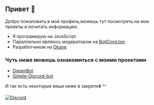 ## Привет 👋

Добро пожаловать в мой профиль,можешь тут посмотреть на мои проекты и почитать информацию.
- Я програмирую на JavaScript.
- Параллельно являюсь модератором на [BotiCord.top](https://boticord.top)
- Разработчиком на [Okane](https://discord.gg/XPrJgtS)
### Чуть ниже можешь ознакомиться с моими проектами
- [DreamBot](https://github.com/sqdshcom/dreambot-v2)
- [Simple-Discord-bot](https://github.com/sqdshcom/simple-discord-bot)

И так есть некоторые веши ниже в закрепе⬇️ ^^ 

[![Discord](https://discordapp.com/api/guilds/117523346618318850/widget.png)](https://discord.gg/GG9Dkhg)
